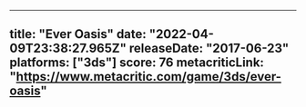 
---
title: "Ever Oasis"
date: "2022-04-09T23:38:27.965Z"
releaseDate: "2017-06-23"
platforms: ["3ds"]
score: 76
metacriticLink: "https://www.metacritic.com/game/3ds/ever-oasis"
---

